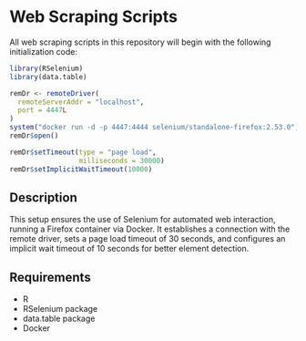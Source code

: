 # Web Scraping Scripts

All web scraping scripts in this repository will begin with the following initialization code:

```r
library(RSelenium)
library(data.table)

remDr <- remoteDriver(
  remoteServerAddr = "localhost",
  port = 4447L
)
system("docker run -d -p 4447:4444 selenium/standalone-firefox:2.53.0")
remDr$open()

remDr$setTimeout(type = "page load",
                 milliseconds = 30000)
remDr$setImplicitWaitTimeout(10000)
```

## Description

This setup ensures the use of Selenium for automated web interaction, running a Firefox container via Docker. It establishes a connection with the remote driver, sets a page load timeout of 30 seconds, and configures an implicit wait timeout of 10 seconds for better element detection.

  ## Requirements
- R
- RSelenium package
- data.table package
- Docker


